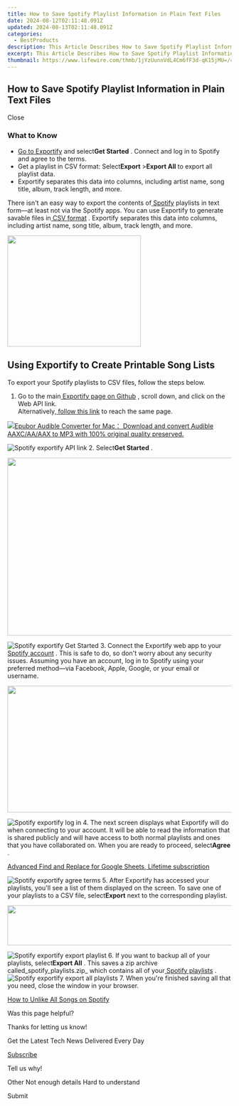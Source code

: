 ```yaml
---
title: How to Save Spotify Playlist Information in Plain Text Files
date: 2024-08-12T02:11:48.091Z
updated: 2024-08-13T02:11:48.091Z
categories:
  - BestProducts
description: This Article Describes How to Save Spotify Playlist Information in Plain Text Files
excerpt: This Article Describes How to Save Spotify Playlist Information in Plain Text Files
thumbnail: https://www.lifewire.com/thmb/1jYzUunnVdL4Cm6fF3d-qK15jMU=/400x300/filters:no_upscale():max_bytes(150000):strip_icc():format(webp)/Exportify-Saving-Spotify-Playlists-56a67f1d3df78cf7728eafd6.jpg
---
```


## How to Save Spotify Playlist Information in Plain Text Files

Close 

###  What to Know

* [ Go to Exportify](https://watsonbox.github.io/exportify/) and select**Get Started** . Connect and log in to Spotify and agree to the terms.
* Get a playlist in CSV format: Select**Export** \>**Export All** to export all playlist data.
* Exportify separates this data into columns, including artist name, song title, album, track length, and more.

 There isn't an easy way to export the contents of[ Spotify](https://www.lifewire.com/what-is-spotify-4685829) playlists in text form—at least not via the Spotify apps. You can use Exportify to generate savable files in[ CSV format](https://www.lifewire.com/csv-file-2622708) . Exportify separates this data into columns, including artist name, song title, album, track length, and more.

<!-- affiliate ads begin -->
<a href="https://godlikehost.sjv.io/c/5597632/1920047/21774" target="_top" id="1920047"><img src="//a.impactradius-go.com/display-ad/21774-1920047" border="0" alt="" width="300" height="250"/></a><img height="0" width="0" src="https://imp.pxf.io/i/5597632/1920047/21774" style="position:absolute;visibility:hidden;" border="0" />
<!-- affiliate ads end -->
##  Using Exportify to Create Printable Song Lists 

 To export your Spotify playlists to CSV files, follow the steps below.

1. Go to the main[ Exportify page on Github](https://github.com/watsonbox/exportify) , scroll down, and click on the Web API link.  
 Alternatively,[ follow this link](https://watsonbox.github.io/exportify/) to reach the same page.  
<!-- affiliate ads begin -->
<a href="https://secure.2checkout.com/order/checkout.php?PRODS=4713565&QTY=1&AFFILIATE=108875&CART=1"><img src="https://www.epubor.com/images/uppic/audible-converter-interface.png" border="0">Epubor Audible Converter for Mac： Download and convert Audible AAXC/AA/AAX to MP3 with 100% original quality preserved.</a>
<!-- affiliate ads end -->
![Spotify exportify API link](https://www.lifewire.com/thmb/i_xActWjRGjGb1QdOT1FHie9dyI=/1500x0/filters:no_upscale():max_bytes(150000):strip_icc():format(webp)/SpotifyexportifyAPIlink-57c1e8f67fda416b96800f879ce3c158.jpg)
2. Select**Get Started** .  
<!-- affiliate ads begin -->
<a href="https://aidotcom.pxf.io/c/5597632/2086436/19576" target="_top" id="2086436"><img src="//a.impactradius-go.com/display-ad/19576-2086436" border="0" alt="" width="1500" height="400"/></a><img height="0" width="0" src="https://imp.pxf.io/i/5597632/2086436/19576" style="position:absolute;visibility:hidden;" border="0" />
<!-- affiliate ads end -->
![Spotify exportify Get Started](https://www.lifewire.com/thmb/lnX2TkWdafVx_fbUBUU9puBq12M=/1500x0/filters:no_upscale():max_bytes(150000):strip_icc():format(webp)/SpotifyexportifyGetStarted-d74fe72e308d484fb2548cd821eb0369.jpg)
3. Connect the Exportify web app to your[ Spotify account](https://www.lifewire.com/how-to-sign-up-for-spotify-2438829) . This is safe to do, so don't worry about any security issues. Assuming you have an account, log in to Spotify using your preferred method—via Facebook, Apple, Google, or your email or username.  
<!-- affiliate ads begin -->
<a href="https://cowinaudio.pxf.io/c/5597632/1116855/13794" target="_top" id="1116855"><img src="//a.impactradius-go.com/display-ad/13794-1116855" border="0" alt="" width="767" height="285"/></a><img height="0" width="0" src="https://imp.pxf.io/i/5597632/1116855/13794" style="position:absolute;visibility:hidden;" border="0" />
<!-- affiliate ads end -->
![Spotify exportify log in](https://www.lifewire.com/thmb/K8yIrlWAoh016YsbPn3QT0YeHTk=/1500x0/filters:no_upscale():max_bytes(150000):strip_icc():format(webp)/Spotifyexportifylogin-384e5b6c7dc049f89e512003fd7f6770.jpg)
4. The next screen displays what Exportify will do when connecting to your account. It will be able to read the information that is shared publicly and will have access to both normal playlists and ones that you have collaborated on. When you are ready to proceed, select**Agree** .  
<!-- affiliate ads begin -->
<a href="https://secure.2checkout.com/order/checkout.php?PRODS=4729642&QTY=1&AFFILIATE=108875&CART=1">Advanced Find and Replace for Google Sheets, Lifetime subscription</a>
<!-- affiliate ads end -->
![Spotify exportify agree terms](https://www.lifewire.com/thmb/Se8TKLLljuG0fQ66gA3XTeNQ64c=/1500x0/filters:no_upscale():max_bytes(150000):strip_icc():format(webp)/Spotifyexportifyagreeterms-87fac585cee049f18f4576140b704d55.jpg)
5. After Exportify has accessed your playlists, you'll see a list of them displayed on the screen. To save one of your playlists to a CSV file, select**Export** next to the corresponding playlist.  
<!-- affiliate ads begin -->
<a href="https://vapordna.pxf.io/c/5597632/1494880/17238" target="_top" id="1494880"><img src="//a.impactradius-go.com/display-ad/17238-1494880" border="0" alt="" width="728" height="90"/></a><img height="0" width="0" src="https://imp.pxf.io/i/5597632/1494880/17238" style="position:absolute;visibility:hidden;" border="0" />
<!-- affiliate ads end -->
![Spotify exportify export playlist](https://www.lifewire.com/thmb/SJqgcBtNniYJ99JZamFo9QMcThs=/1500x0/filters:no_upscale():max_bytes(150000):strip_icc():format(webp)/Spotifyexportifyexportplaylist-3b3e33dc572b499f927e5823a117aa4f.jpg)
6. If you want to backup all of your playlists, select**Export All** . This saves a zip archive called_spotify\_playlists.zip_ which contains all of your[ Spotify playlists](https://www.lifewire.com/awesome-tools-for-better-spotify-playlists-4091942) .  
![Spotify exportify export all playlists](https://www.lifewire.com/thmb/2Fyl68mTNnk_vtQqZw76Sf3LIDc=/1500x0/filters:no_upscale():max_bytes(150000):strip_icc():format(webp)/Spotifyexportifyexportallplaylists-55f633b68579479e8504f4fd3bd39ee0.jpg)
7. When you're finished saving all that you need, close the window in your browser.

[ How to Unlike All Songs on Spotify ](https://www.lifewire.com/unlike-all-songs-on-spotify-5201567) 

Was this page helpful?

Thanks for letting us know!

 Get the Latest Tech News Delivered Every Day

[ Subscribe ](https://www.lifewire.com/#) 

Tell us why!

 Other  Not enough details  Hard to understand 

 Submit 

<ins class="adsbygoogle"
     style="display:block"
     data-ad-format="autorelaxed"
     data-ad-client="ca-pub-7571918770474297"
     data-ad-slot="1223367746"></ins>



<ins class="adsbygoogle"
     style="display:block"
     data-ad-client="ca-pub-7571918770474297"
     data-ad-slot="8358498916"
     data-ad-format="auto"
     data-full-width-responsive="true"></ins>


